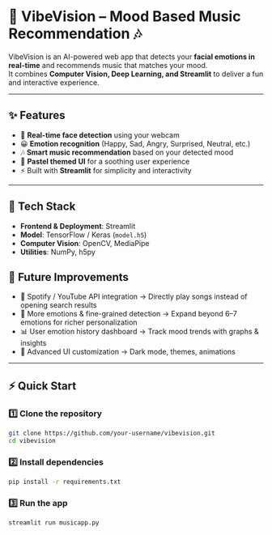 # 🎵 VibeVision – Mood Based Music Recommendation 🎶

VibeVision is an AI-powered web app that detects your **facial emotions in real-time** and recommends music that matches your mood.  
It combines **Computer Vision, Deep Learning, and Streamlit** to deliver a fun and interactive experience.  

---

## ✨ Features
- 🎥 **Real-time face detection** using your webcam  
- 😀 **Emotion recognition** (Happy, Sad, Angry, Surprised, Neutral, etc.)  
- 🎶 **Smart music recommendation** based on your detected mood  
- 🌸 **Pastel themed UI** for a soothing user experience  
- ⚡ Built with **Streamlit** for simplicity and interactivity  

---

## 🚀 Tech Stack
- **Frontend & Deployment**: Streamlit  
- **Model**: TensorFlow / Keras (`model.h5`)  
- **Computer Vision**: OpenCV, MediaPipe  
- **Utilities**: NumPy, h5py  

## 🔮 Future Improvements

- 🎼 Spotify / YouTube API integration → Directly play songs instead of opening search results
- 🧠 More emotions & fine-grained detection → Expand beyond 6–7 emotions for richer personalization
- 📊 User emotion history dashboard → Track mood trends with graphs & insights
- 🎨 Advanced UI customization → Dark mode, themes, animations
---
## ⚡ Quick Start
### 1️⃣ Clone the repository
   ```bash
   git clone https://github.com/your-username/vibevision.git
   cd vibevision
   ```
### 2️⃣ Install dependencies 
   ```bash
   pip install -r requirements.txt
   ```

### 3️⃣ Run the app
   ```bash
   streamlit run musicapp.py
   ```


